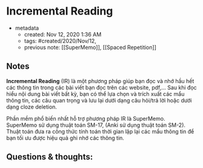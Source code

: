 ---
---

# Incremental Reading

- metadata
	- created: Nov 12, 2020 1:36 AM 
	- tags: #created/2020/Nov/12,
	- previous note: [[SuperMemo]], [[Spaced Repetition]]

## Notes
**Incremental Reading** (IR) là một phương pháp giúp bạn đọc và nhớ hầu hết các thông tin trong các bài viết bạn đọc trên các website, pdf,... Sau khi đọc hiểu nội dung bài viết bất kỳ, bạn có thể lựa chọn và trích xuất các mẩu thông tin, các câu quan trọng và lưu lại dưới dạng câu hỏi/trả lời hoặc dưới dạng cloze deletion. 

Phần mềm phổ biến nhất hỗ trợ phương pháp IR là SuperMemo. SuperMemo sử dụng thuật toán SM-17, (Anki sử dụng thuật toán SM-2). Thuật toán đưa ra công thức tính toán thời gian lặp lại các mẩu thông tin để bạn tối ưu được hiệu quả ghi nhớ các thông tin.

## Questions & thoughts:
